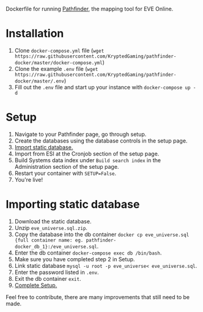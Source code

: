 Dockerfile for running [Pathfinder](https://github.com/exodus4d/pathfinder), the mapping tool for EVE Online.

# Installation
1. Clone `docker-compose.yml` file (`wget https://raw.githubusercontent.com/KryptedGaming/pathfinder-docker/master/docker-compose.yml`)
2. Clone the example `.env` file (`wget https://raw.githubusercontent.com/KryptedGaming/pathfinder-docker/master/.env`)
3. Fill out the `.env` file and start up your instance with `docker-compose up -d`

# Setup
1. Navigate to your Pathfinder page, go through setup.
2. Create the databases using the database controls in the setup page.
3. [Import static database.](#Importing-static-database)
4. Import from ESI at the Cronjob section of the setup page.
5. Build Systems data index under `Build search index` in the Administration section of the setup page.
5. Restart your container with `SETUP=False`.
6. You're live!

# Importing static database
1. Download the static database.
2. Unzip `eve_universe.sql.zip`.
3. Copy the database into the db container `docker cp eve_universe.sql {full container name: eg. pathfinder-docker_db_1}:/eve_universe.sql`.
4. Enter the db container `docker-compose exec db /bin/bash`.
5. Make sure you have completed step 2 in Setup.
6. Link static database `mysql -u root -p eve_universe< eve_universe.sql`.
7. Enter the password listed in `.env`.
8. Exit the db container `exit`.
9. [Complete Setup.](#Setup)

Feel free to contribute, there are many improvements that still need to be made.
